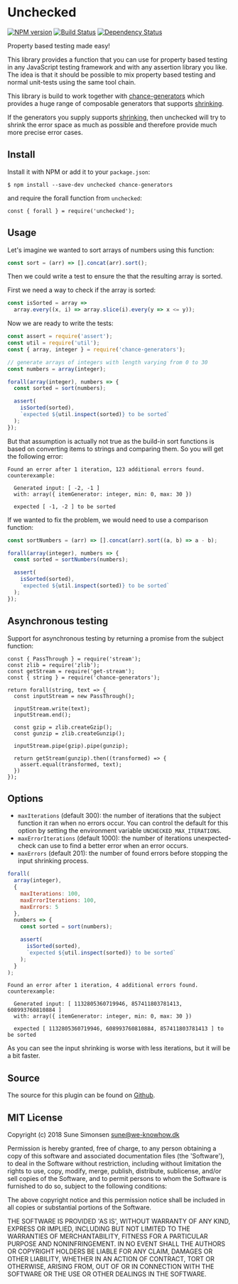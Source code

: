 # Unchecked

[![NPM version](https://badge.fury.io/js/unchecked.svg)](http://badge.fury.io/js/unchecked)
[![Build Status](https://travis-ci.org/unexpectedjs/unchecked.svg?branch=master)](https://travis-ci.org/unexpectedjs/unchecked)
[![Dependency Status](https://david-dm.org/unexpectedjs/unchecked.svg)](https://david-dm.org/unexpectedjs/unchecked)

Property based testing made easy!

This library provides a function that you can use for property based testing in
any JavaScript testing framework and with any assertion library you like. The
idea is that it should be possible to mix property based testing and normal
unit-tests using the same tool chain.

This library is build to work together with
[chance-generators](https://sunesimonsen.github.io/chance-generators/) which
provides a huge range of composable generators that supports
[shrinking](https://sunesimonsen.github.io/chance-generators/api/iterator/#shrink-value-).

If the generators you supply supports
[shrinking](https://sunesimonsen.github.io/chance-generators/api/iterator/#shrink-value-),
then unchecked will try to shrink the error space as much as possible and
therefore provide much more precise error cases.

## Install

Install it with NPM or add it to your `package.json`:

```
$ npm install --save-dev unchecked chance-generators
```

and require the forall function from `unchecked`:

```js#evaluate:false
const { forall } = require('unchecked');
```

## Usage


Let's imagine we wanted to sort arrays of numbers using this function:

```js
const sort = (arr) => [].concat(arr).sort();
```

Then we could write a test to ensure the that the resulting array is sorted.

First we need a way to check if the array is sorted:

```js
const isSorted = array =>
  array.every((x, i) => array.slice(i).every(y => x <= y));
```

Now we are ready to write the tests:

```js
const assert = require('assert');
const util = require('util');
const { array, integer } = require('chance-generators');

// generate arrays of integers with length varying from 0 to 30
const numbers = array(integer);

forall(array(integer), numbers => {
  const sorted = sort(numbers);

  assert(
    isSorted(sorted),
    `expected ${util.inspect(sorted)} to be sorted`
  );
});
```

But that assumption is actually not true as the build-in sort functions is based
on converting items to strings and comparing them. So you will get the following
error:

```output
Found an error after 1 iteration, 123 additional errors found.
counterexample:

  Generated input: [ -2, -1 ]
  with: array({ itemGenerator: integer, min: 0, max: 30 })

  expected [ -1, -2 ] to be sorted
```

If we wanted to fix the problem, we would need to use a comparison function:

```js
const sortNumbers = (arr) => [].concat(arr).sort((a, b) => a - b);
```

```js
forall(array(integer), numbers => {
  const sorted = sortNumbers(numbers);

  assert(
    isSorted(sorted),
    `expected ${util.inspect(sorted)} to be sorted`
  );
});
```

## Asynchronous testing

Support for asynchronous testing by returning a promise from the subject
function:

```js#async:true
const { PassThrough } = require('stream');
const zlib = require('zlib');
const getStream = require('get-stream');
const { string } = require('chance-generators');

return forall(string, text => {
  const inputStream = new PassThrough();
  
  inputStream.write(text);
  inputStream.end();
  
  const gzip = zlib.createGzip();
  const gunzip = zlib.createGunzip();
  
  inputStream.pipe(gzip).pipe(gunzip);

  return getStream(gunzip).then((transformed) => {
    assert.equal(transformed, text);
  })
});
```

## Options

* `maxIterations` (default 300): the number of iterations that the subject
  function it ran when no errors occur. You can control the default for this
  option by setting the environment variable `UNCHECKED_MAX_ITERATIONS`.
* `maxErrorIterations` (default 1000): the number of iterations unexpected-check
  can use to find a better error when an error occurs.
* `maxErrors` (default 201): the number of found errors before stopping the input
  shrinking process.

```js
forall(
  array(integer),
  {
    maxIterations: 100,
    maxErrorIterations: 100,
    maxErrors: 5
  },
  numbers => {
    const sorted = sort(numbers);

    assert(
      isSorted(sorted),
      `expected ${util.inspect(sorted)} to be sorted`
    );
  }
);
```

```output
Found an error after 1 iteration, 4 additional errors found.
counterexample:

  Generated input: [ 1132805360719946, 857411803781413, 608993760810884 ]
  with: array({ itemGenerator: integer, min: 0, max: 30 })

  expected [ 1132805360719946, 608993760810884, 857411803781413 ] to be sorted
```

As you can see the input shrinking is worse with less iterations, but it will be
a bit faster.

## Source

The source for this plugin can be found on
[Github](https://github.com/unexpectedjs/unexpected-check).

## MIT License

Copyright (c) 2018 Sune Simonsen <sune@we-knowhow.dk>

Permission is hereby granted, free of charge, to any person obtaining
a copy of this software and associated documentation files (the
'Software'), to deal in the Software without restriction, including
without limitation the rights to use, copy, modify, merge, publish,
distribute, sublicense, and/or sell copies of the Software, and to
permit persons to whom the Software is furnished to do so, subject to
the following conditions:

The above copyright notice and this permission notice shall be
included in all copies or substantial portions of the Software.

THE SOFTWARE IS PROVIDED 'AS IS', WITHOUT WARRANTY OF ANY KIND,
EXPRESS OR IMPLIED, INCLUDING BUT NOT LIMITED TO THE WARRANTIES OF
MERCHANTABILITY, FITNESS FOR A PARTICULAR PURPOSE AND
NONINFRINGEMENT. IN NO EVENT SHALL THE AUTHORS OR COPYRIGHT HOLDERS BE
LIABLE FOR ANY CLAIM, DAMAGES OR OTHER LIABILITY, WHETHER IN AN ACTION
OF CONTRACT, TORT OR OTHERWISE, ARISING FROM, OUT OF OR IN CONNECTION
WITH THE SOFTWARE OR THE USE OR OTHER DEALINGS IN THE SOFTWARE.
